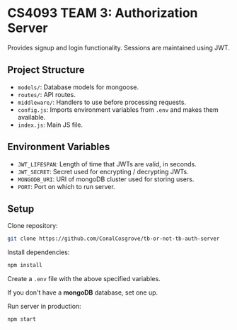 # CS4093 TEAM 3: Authorization Server

Provides signup and login functionality. Sessions are maintained using JWT.

## Project Structure

- `models/`: Database models for mongoose.
- `routes/`: API routes.
- `middleware/`: Handlers to use before processing requests.
- `config.js`: Imports environment variables from `.env` and makes them available.
- `index.js`: Main JS file.

## Environment Variables

- `JWT_LIFESPAN`: Length of time that JWTs are valid, in seconds.
- `JWT_SECRET`: Secret used for encrypting / decrypting JWTs.
- `MONGODB_URI`: URI of mongoDB cluster used for storing users.
- `PORT`: Port on which to run server.

## Setup

Clone repository:
``` bash
git clone https://github.com/ConalCosgrove/tb-or-not-tb-auth-server
```

Install dependencies:
``` bash
npm install
```

Create a `.env` file with the above specified variables.

If you don't have a **mongoDB** database, set one up.

Run server in production:
``` bash
npm start
```
